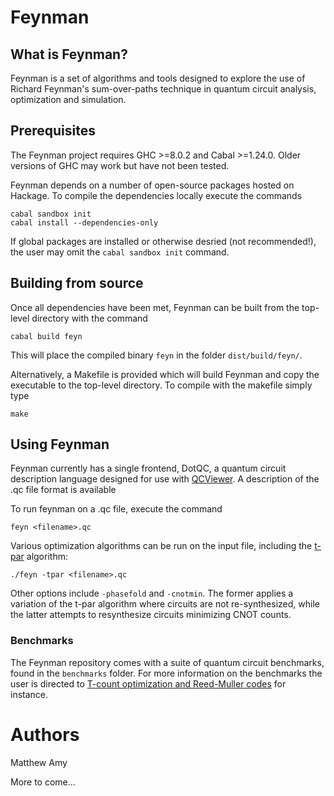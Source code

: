 # Feynman

## What is Feynman?

Feynman is a set of algorithms and tools designed to explore the use of
Richard Feynman's sum-over-paths technique in quantum circuit analysis,
optimization and simulation.

## Prerequisites

The Feynman project requires GHC >=8.0.2 and Cabal >=1.24.0. Older versions of
GHC may work but have not been tested.

Feynman depends on a number of open-source packages hosted on Hackage. To
compile the dependencies locally execute the commands

```
cabal sandbox init
cabal install --dependencies-only
```

If global packages are installed or otherwise desried (not recommended!), the
user may omit the `cabal sandbox init` command.

## Building from source

Once all dependencies have been met, Feynman can be built from the top-level
directory with the command

```
cabal build feyn
```

This will place the compiled binary `feyn` in the folder `dist/build/feyn/`.

Alternatively, a Makefile is provided which will build Feynman and copy the
executable to the top-level directory. To compile with the makefile simply type

```
make
```

## Using Feynman

Feynman currently has a single frontend, DotQC, a quantum circuit description
language designed for use with [QCViewer](https://github.com/aparent/QCViewer/). 
A description of the .qc file format is available

To run feynman on a .qc file, execute the command

```
feyn <filename>.qc
```

Various optimization algorithms can be run on the input file, including the
[t-par](https://arxiv.org/abs/1303.2042) algorithm:

```
./feyn -tpar <filename>.qc
```

Other options include `-phasefold` and `-cnotmin`. The former applies a
variation of the t-par algorithm where circuits are not re-synthesized, while
the latter attempts to resynthesize circuits minimizing CNOT counts.

### Benchmarks

The Feynman repository comes with a suite of quantum circuit benchmarks, found
in the `benchmarks` folder. For more information on the benchmarks the user is
directed to [T-count optimization and Reed-Muller
codes](https://arxiv.org/abs/1601.07363) for instance.

# Authors

Matthew Amy



More to come...
